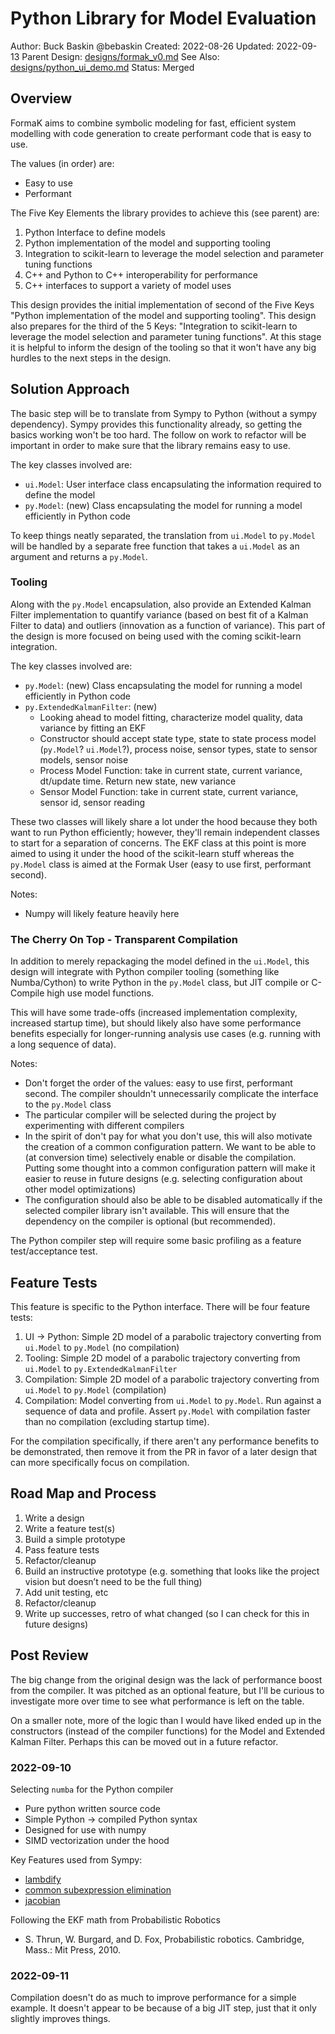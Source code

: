 # Python Library for Model Evaluation

Author: Buck Baskin @bebaskin
Created: 2022-08-26
Updated: 2022-09-13
Parent Design: [designs/formak_v0.md](../designs/formak_v0.md)
See Also: [designs/python_ui_demo.md](../designs/python_ui_demo.md)
Status: Merged

## Overview

FormaK aims to combine symbolic modeling for fast, efficient system modelling
with code generation to create performant code that is easy to use.

The values (in order) are:

- Easy to use
- Performant

The Five Key Elements the library provides to achieve this (see parent) are:
1. Python Interface to define models
2. Python implementation of the model and supporting tooling
3. Integration to scikit-learn to leverage the model selection and parameter tuning functions
4. C++ and Python to C++ interoperability for performance
5. C++ interfaces to support a variety of model uses

This design provides the initial implementation of second of the Five Keys
"Python implementation of the model and supporting tooling". This design also
prepares for the third of the 5 Keys: "Integration to scikit-learn to leverage
the model selection and parameter tuning functions". At this stage it is
helpful to inform the design of the tooling so that it won't have any big
hurdles to the next steps in the design.

## Solution Approach

The basic step will be to translate from Sympy to Python (without a sympy
dependency). Sympy provides this functionality already, so getting the basics
working won't be too hard. The follow on work to refactor will be important in
order to make sure that the library remains easy to use.

The key classes involved are:
- `ui.Model`: User interface class encapsulating the information required to
  define the model
- `py.Model`: (new) Class encapsulating the model for running a model
  efficiently in Python code

To keep things neatly separated, the translation from `ui.Model` to `py.Model`
will be handled by a separate free function that takes a `ui.Model` as an
argument and returns a `py.Model`.

### Tooling

Along with the `py.Model` encapsulation, also provide an Extended Kalman Filter
implementation to quantify variance (based on best fit of a Kalman Filter to
data) and outliers (innovation as a function of variance). This part of the
design is more focused on being used with the coming scikit-learn integration.

The key classes involved are:
- `py.Model`: (new) Class encapsulating the model for running a model efficiently in Python code
- `py.ExtendedKalmanFilter`: (new)
	- Looking ahead to model fitting, characterize model quality, data variance by fitting an EKF
	- Constructor should accept state type, state to state process model (`py.Model`? `ui.Model`?), process noise, sensor types, state to sensor models, sensor noise
	- Process Model Function: take in current state, current variance, dt/update time. Return new state, new variance
	- Sensor Model Function: take in current state, current variance, sensor id, sensor reading

These two classes will likely share a lot under the hood because they both want
to run Python efficiently; however, they'll remain independent classes to start
for a separation of concerns. The EKF class at this point is more aimed to
using it under the hood of the scikit-learn stuff whereas the `py.Model` class
is aimed at the Formak User (easy to use first, performant second).

Notes:
- Numpy will likely feature heavily here

### The Cherry On Top - Transparent Compilation

In addition to merely repackaging the model defined in the `ui.Model`, this
design will integrate with Python compiler tooling (something like
Numba/Cython) to write Python in the `py.Model` class, but JIT compile or
C-Compile high use model functions.

This will have some trade-offs (increased implementation complexity, increased
startup time), but should likely also have some performance benefits especially
for longer-running analysis use cases (e.g. running with a long sequence of
data).

Notes:
- Don't forget the order of the values: easy to use first, performant second. The compiler shouldn't unnecessarily complicate the interface to the `py.Model` class
- The particular compiler will be selected during the project by experimenting with different compilers
- In the spirit of don't pay for what you don't use, this will also motivate the creation of a common configuration pattern. We want to be able to (at conversion time) selectively enable or disable the compilation. Putting some thought into a common configuration pattern will make it easier to reuse in future designs (e.g. selecting configuration about other model optimizations)
- The configuration should also be able to be disabled automatically if the selected compiler library isn't available. This will ensure that the dependency on the compiler is optional (but recommended).

The Python compiler step will require some basic profiling as a feature
test/acceptance test.

## Feature Tests

This feature is specific to the Python interface. There will be four feature
tests:
1. UI -> Python: Simple 2D model of a parabolic trajectory converting from `ui.Model` to `py.Model` (no compilation)
2. Tooling: Simple 2D model of a parabolic trajectory converting from `ui.Model` to `py.ExtendedKalmanFilter`
3. Compilation: Simple 2D model of a parabolic trajectory converting from `ui.Model` to `py.Model` (compilation)
4. Compilation: Model converting from `ui.Model` to `py.Model`. Run against a sequence of data and profile. Assert `py.Model` with compilation faster than no compilation (excluding startup time).

For the compilation specifically, if there aren't any performance benefits to
be demonstrated, then remove it from the PR  in favor of a later design that
can more specifically focus on compilation.

## Road Map and Process

1. Write a design
2. Write a feature test(s)
3. Build a simple prototype
4. Pass feature tests
5. Refactor/cleanup
6. Build an instructive prototype (e.g. something that looks like the project vision but doesn’t need to be the full thing)
7. Add unit testing, etc
8. Refactor/cleanup
9. Write up successes, retro of what changed (so I can check for this in future designs)

## Post Review

The big change from the original design was the lack of performance boost from the compiler. It was pitched as an optional feature, but I'll be curious to investigate more over time to see what performance is left on the table.

On a smaller note, more of the logic than I would have liked ended up in the constructors (instead of the compiler functions) for the Model and Extended Kalman Filter. Perhaps this can be moved out in a future refactor.

### 2022-09-10

Selecting `numba` for the Python compiler
- Pure python written source code
- Simple Python -> compiled Python syntax
- Designed for use with numpy
- SIMD vectorization under the hood

Key Features used from Sympy:
- [lambdify](https://docs.sympy.org/latest/modules/utilities/lambdify.html#sympy.utilities.lambdify.lambdify)
- [common subexpression elimination](https://docs.sympy.org/latest/modules/simplify/simplify.html#sympy.simplify.cse_main.cse)
- [jacobian](https://docs.sympy.org/latest/modules/matrices/matrices.html#sympy.matrices.matrices.MatrixCalculus.jacobian)

Following the EKF math from Probabilistic Robotics
- S. Thrun, W. Burgard, and D. Fox, Probabilistic robotics. Cambridge, Mass.: Mit Press, 2010.

### 2022-09-11

Compilation doesn't do as much to improve performance for a simple example. It doesn't appear to be because of a big JIT step, just that it only slightly improves things.
